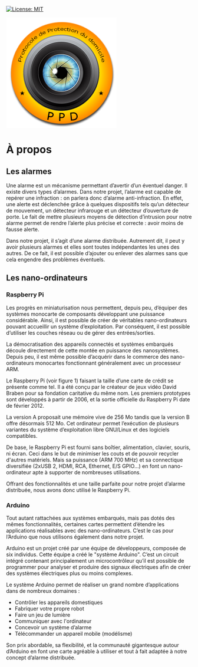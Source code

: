 [![License: MIT](https://img.shields.io/badge/License-MIT-yellow.svg)](https://opensource.org/licenses/MIT)

![Logo de PPD](https://raw.githubusercontent.com/Ciramort/PPD/master/ressources/images/logos_ppd/logo_ppd_v1.png)

# À propos

## Les alarmes

Une alarme est un mécanisme permettant d’avertir d’un éventuel danger. Il existe divers types d’alarmes. Dans notre projet, l’alarme est capable de repérer une infraction : on parlera donc d’alarme anti-infraction. En effet, une alerte est déclenchée grâce à quelques dispositifs tels qu’un détecteur de mouvement, un détecteur infrarouge et un détecteur d’ouverture de porte. Le fait de mettre plusieurs moyens de détection d’intrusion pour notre alarme permet de rendre l’alerte plus précise et correcte : avoir moins de fausse alerte.

Dans notre projet, il s’agit d’une alarme distribuée. Autrement dit, il peut y avoir plusieurs alarmes et elles sont toutes indépendantes les unes des autres. De ce fait, il est possible d’ajouter ou enlever des alarmes sans que cela engendre des problèmes éventuels.

## Les nano-ordinateurs

### Raspberry Pi

Les progrès en miniaturisation nous permettent, depuis peu, d’équiper des systèmes monocarte de composants développant une puissance considérable. Ainsi, il est possible de créer de véritables nano-ordinateurs pouvant accueillir un système d’exploitation. Par conséquent, il est possible d’utiliser les couches réseau ou de gérer des entrées/sorties.

La démocratisation des appareils connectés et systèmes embarqués découle directement de cette montée en puissance des nanosystèmes. Depuis peu, il est même possible d’acquérir dans le commerce des nano-ordinateurs monocartes fonctionnant généralement avec un processeur ARM.

Le Raspberry Pi (voir figure 1) faisant la taille d’une carte de crédit se présente comme tel. Il a été conçu par le créateur de jeux vidéo David Braben pour sa fondation caritative du même nom. Les premiers prototypes sont développés à partir de 2006, et la sortie officielle du Raspberry Pi date de février 2012.

La version A proposait une mémoire vive de 256 Mo tandis que la version B offre désormais 512 Mo. Cet ordinateur permet l’exécution de plusieurs variantes du système d’exploitation libre GNU/Linux et des logiciels compatibles.

De base, le Raspberry Pi est fourni sans boîtier, alimentation, clavier, souris, ni écran. Ceci dans le but de minimiser les couts et de pouvoir recycler d'autres matériels. Mais sa puissance (ARM 700 MHz) et sa connectique diversifiée (2xUSB 2, HDMI, RCA, Ethernet, E/S GPIO…) en font un nano-ordinateur apte à supporter de nombreuses utilisations.

Offrant des fonctionnalités et une taille parfaite pour notre projet d’alarme distribuée, nous avons donc utilisé le Raspberry Pi.

### Arduino

Tout autant rattachées aux systèmes embarqués, mais pas dotés des mêmes fonctionnalités, certaines cartes permettent d’étendre les applications réalisables avec des nano-ordinateurs. C’est le cas pour l’Arduino que nous utilisons également dans notre projet.

Arduino est un projet créé par une équipe de développeurs, composée de six individus. Cette équipe a créé le "système Arduino". C’est un circuit intégré contenant principalement un microcontrôleur qu’il est possible de programmer pour analyser et produire des signaux électriques afin de créer des systèmes électriques plus ou moins complexes.

Le système Arduino permet de réaliser un grand nombre d’applications dans de nombreux domaines :

- Contrôler les appareils domestiques
- Fabriquer votre propre robot
- Faire un jeu de lumière
- Communiquer avec l'ordinateur
- Concevoir un système d’alarme
- Télécommander un appareil mobile (modélisme)

Son prix abordable, sa flexibilité, et la communauté gigantesque autour d’Arduino en font une carte agréable à utiliser et tout à fait adaptée à notre concept d’alarme distribuée.
